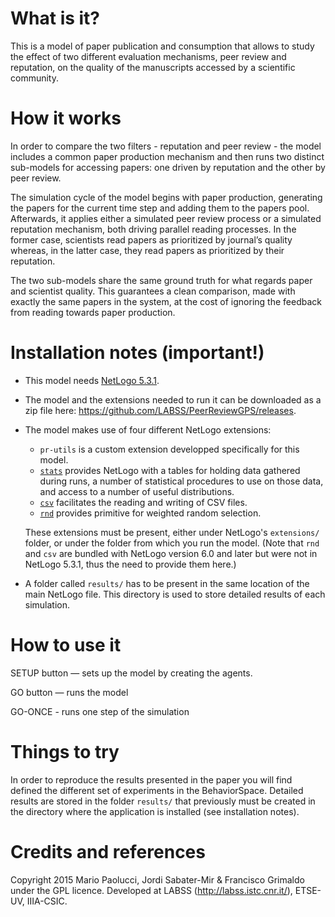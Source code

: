 # What is it?

This is a model of paper publication and consumption that allows to study the effect of two different evaluation mechanisms, peer review and reputation, on the quality of the manuscripts accessed by a scientific community.

# How it works

In order to compare the two filters - reputation and peer review - the model includes a common paper production mechanism and then runs two distinct sub-models for accessing papers: one driven by reputation and the other by peer review.

The simulation cycle of the model begins with paper production, generating the papers for the current time step and adding them to the papers pool. Afterwards, it applies either a simulated peer review process or a simulated reputation mechanism, both driving parallel reading processes. In the former case, scientists read papers as prioritized by journal’s quality whereas, in the latter case, they read papers as prioritized by their reputation.

The two sub-models share the same ground truth for what regards paper and scientist quality. This guarantees a clean comparison, made with exactly the same papers in the system, at the cost of ignoring the feedback from reading towards paper production.

# Installation notes (important!)

* This model needs [NetLogo 5.3.1](http://ccl.northwestern.edu/netlogo/5.3.1/).
* The model and the extensions needed to run it can be downloaded as a zip file here: https://github.com/LABSS/PeerReviewGPS/releases.
* The model makes use of four different NetLogo extensions:
    * `pr-utils` is a custom extension developped specifically for this model.
    * [`stats`](https://github.com/cstaelin/Stats-Extension) provides NetLogo with a tables for holding data gathered during runs, a number of statistical procedures to use on those data, and access to a number of useful distributions.
    * [`csv`](https://github.com/NetLogo/CSV-Extension) facilitates the reading and writing of CSV files.
    * [`rnd`](https://github.com/NetLogo/Rnd-Extension) provides primitive for weighted random selection.

    These extensions must be present, either under NetLogo's `extensions/` folder, or under the folder from which you run the model. (Note that `rnd` and `csv` are bundled with NetLogo version 6.0 and later but were not in NetLogo 5.3.1, thus the need to provide them here.)

* A folder called `results/` has to be present in the same location of the main NetLogo file. This directory is used to store detailed results of each simulation.

# How to use it

SETUP button — sets up the model by creating the agents.

GO button — runs the model

GO-ONCE - runs one step of the simulation

# Things to try

In order to reproduce the results presented in the paper you will find defined the different set of experiments in the BehaviorSpace. Detailed results are stored in the folder `results/` that previously must be created in the directory where the application is installed (see installation notes).

# Credits and references

Copyright 2015 Mario Paolucci, Jordi Sabater-Mir & Francisco Grimaldo under the GPL licence. Developed at LABSS (http://labss.istc.cnr.it/), ETSE-UV, IIIA-CSIC.
